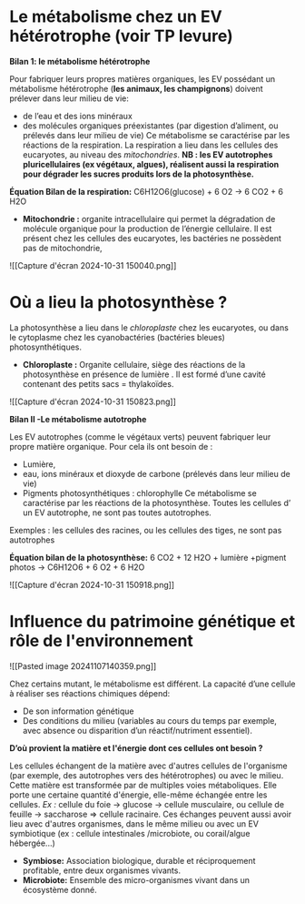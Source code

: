 # Le métabolisme chez un EV hétérotrophe (voir TP levure)

**Bilan 1: le métabolisme hétérotrophe**

Pour fabriquer leurs propres matières organiques, les EV possédant un métabolisme hétérotrophe (**les animaux, les champignons**) doivent prélever dans leur milieu de vie:
- de l’eau et des ions minéraux
- des molécules organiques préexistantes (par digestion d’aliment, ou prélevés dans leur milieu de vie)
Ce métabolisme se caractérise par les réactions de la respiration.
La respiration a lieu dans les cellules des eucaryotes, au niveau des *mitochondries*.
**NB : les EV autotrophes pluricellulaires (ex végétaux, algues), réalisent aussi la respiration pour dégrader les sucres produits lors de la photosynthèse.**

**Équation Bilan de la respiration:**
C6H12O6(glucose) + 6 O2 → 6 CO2 + 6 H2O

- **Mitochondrie :** organite intracellulaire qui permet la dégradation de molécule organique pour la production de l’énergie cellulaire. Il est présent chez les cellules des eucaryotes, les bactéries ne possèdent pas de mitochondrie,

![[Capture d'écran 2024-10-31 150040.png]]
# Où a lieu la photosynthèse ?

La photosynthèse a lieu dans le *chloroplaste* chez les eucaryotes, ou dans le cytoplasme chez les cyanobactéries (bactéries bleues) photosynthétiques.

- **Chloroplaste :** Organite cellulaire, siège des réactions de la photosynthèse en présence de lumière . Il est formé d’une cavité contenant des petits sacs = thylakoïdes.

![[Capture d'écran 2024-10-31 150823.png]]

**Bilan II -Le métabolisme autotrophe**

Les EV autotrophes (comme le végétaux verts) peuvent fabriquer leur propre matière organique. Pour cela ils ont besoin de :
- Lumière,
- eau, ions minéraux et dioxyde de carbone (prélevés dans leur milieu de vie)
- Pigments photosynthétiques : chlorophylle
Ce métabolisme se caractérise par les réactions de la photosynthèse.
Toutes les cellules d’ un EV autotrophe, ne sont pas toutes autotrophes.

Exemples : les cellules des racines, ou les cellules des tiges, ne sont pas
autotrophes

**Équation bilan de la photosynthèse:**
6 CO2 + 12 H2O + lumière +pigment photos → C6H12O6 + 6 O2 + 6 H2O

![[Capture d'écran 2024-10-31 150918.png]]

# Influence du patrimoine génétique et rôle de l'environnement

![[Pasted image 20241107140359.png]]

Chez certains mutant, le métabolisme est différent.
La capacité d’une cellule à réaliser ses réactions chimiques dépend: 
- De son information génétique
- Des conditions du milieu (variables au cours du temps par exemple, avec absence ou disparition d’un réactif/nutriment essentiel).

**D’où provient la matière et l'énergie dont ces cellules ont besoin ?**

Les cellules échangent de la matière avec d'autres cellules de l'organisme (par
exemple, des autotrophes vers des hétérotrophes) ou avec le milieu. Cette matière est transformée par de multiples voies métaboliques. Elle porte une certaine quantité d'énergie, elle-même échangée entre les cellules.
*Ex :* cellule du foie → glucose → cellule musculaire, ou cellule de feuille → saccharose => cellule racinaire.
Ces échanges peuvent aussi avoir lieu avec d'autres organismes, dans le
même milieu ou avec un EV symbiotique (ex : cellule intestinales /microbiote,
ou corail/algue hébergée...)

- **Symbiose:** Association biologique, durable et réciproquement profitable, entre deux organismes vivants.
- **Microbiote:** Ensemble des micro-organismes vivant dans un écosystème donné.


